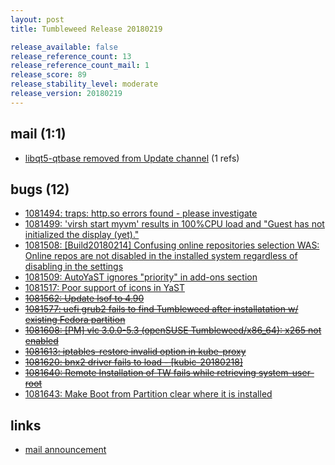 ```yaml
---
layout: post
title: Tumbleweed Release 20180219

release_available: false
release_reference_count: 13
release_reference_count_mail: 1
release_score: 89
release_stability_level: moderate
release_version: 20180219
---
```


## mail (1:1)

- [libqt5-qtbase removed from Update channel](https://lists.opensuse.org/opensuse-factory/2018-02/msg00913.html) (1 refs)

## bugs (12)

<!--more-->

- [1081494: traps: http.so errors found - please investigate](https://bugzilla.opensuse.org/show_bug.cgi?id=1081494)
- [1081499: 'virsh start myvm' results in 100%CPU load and "Guest has not initialized the display (yet)."](https://bugzilla.opensuse.org/show_bug.cgi?id=1081499)
- [1081508: [Build20180214] Confusing online repositories selection WAS: Online repos are not disabled in the installed system regardless of disabling in the settings](https://bugzilla.opensuse.org/show_bug.cgi?id=1081508)
- [1081509: AutoYaST ignores "priority" in add-ons section](https://bugzilla.opensuse.org/show_bug.cgi?id=1081509)
- [1081517: Poor support of icons in YaST](https://bugzilla.opensuse.org/show_bug.cgi?id=1081517)
- ~~[1081562: Update lsof to 4.90](https://bugzilla.opensuse.org/show_bug.cgi?id=1081562)~~
- ~~[1081577: uefi grub2 fails to find Tumbleweed after installatation w/ existing Fedora partition](https://bugzilla.opensuse.org/show_bug.cgi?id=1081577)~~
- ~~[1081608: [PM] vlc 3.0.0-5.3 (openSUSE Tumbleweed/x86_64): x265 not enabled](https://bugzilla.opensuse.org/show_bug.cgi?id=1081608)~~
- ~~[1081613: iptables-restore invalid option in kube-proxy](https://bugzilla.opensuse.org/show_bug.cgi?id=1081613)~~
- ~~[1081620: bnx2 driver fails to load - [kubic-20180218]](https://bugzilla.opensuse.org/show_bug.cgi?id=1081620)~~
- ~~[1081640: Remote Installation of TW fails while retrieving system-user-root](https://bugzilla.opensuse.org/show_bug.cgi?id=1081640)~~
- [1081643: Make Boot from Partition clear where it is installed](https://bugzilla.opensuse.org/show_bug.cgi?id=1081643)



## links

- [mail announcement](https://lists.opensuse.org/opensuse-factory/2018-02/msg00909.html)
